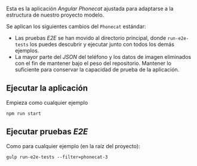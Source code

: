 Esta es la aplicación *Angular Phonecat* ajustada para adaptarse a la estructura de nuestro proyecto
modelo.

Se aplican los siguientes cambios del `Phonecat` estándar:

* Las pruebas *E2E* se han movido al directorio principal, donde `run-e2e-tests` los puedes
  descubrir y ejecutar junto con todos los demás ejemplos.
* La mayor parte del *JSON* del teléfono y los datos de imagen eliminados con el fin de mantener
  bajo el peso del repositorio. Mantener lo suficiente para conservar la capacidad de prueba de la aplicación.

## Ejecutar la aplicación

Empieza como cualquier ejemplo

    npm run start

## Ejecutar pruebas *E2E*

Como para cualquier ejemplo (en la raíz del proyecto):

    gulp run-e2e-tests --filter=phonecat-3
